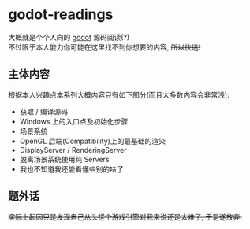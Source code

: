 # godot-readings

大概就是个个人向的 [godot](https://github.com/godotengine/godot) 源码阅读(?)  
不过限于本人能力你可能在这里找不到你想要的内容, ~~所以快逃!~~

## 主体内容

根据本人兴趣点本系列大概内容只有如下部分(而且大多数内容会非常浅):

- 获取 / 编译源码
- Windows 上的入口点及初始化步骤
- 场景系统
- OpenGL 后端(Compatibility)上的最基础的渲染
- DisplayServer / RenderingServer
- 脱离场景系统使用纯 Servers
- 我也不知道我还能看懂些别的啥了

## 题外话

~~实际上起因只是发现自己从头搓个游戏引擎对我来说还是太难了, 于是遂放弃.~~